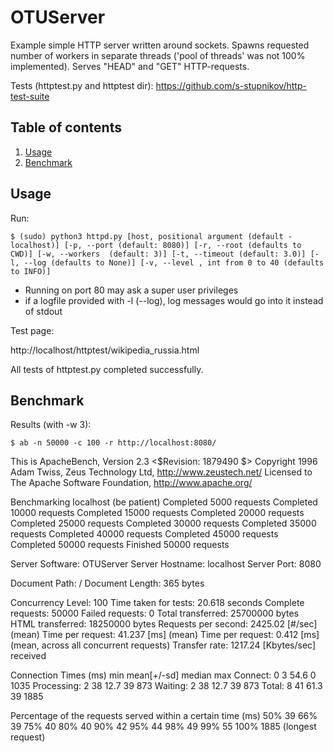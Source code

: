 # OTUServer

Example simple HTTP server written around sockets. Spawns requested number of workers in separate threads ('pool of threads' was not 100% implemented). Serves "HEAD" and "GET" HTTP-requests.

Tests (httptest.py and httptest dir): https://github.com/s-stupnikov/http-test-suite

## Table of contents
1. [Usage](#usage)
2. [Benchmark](#benchmark)


## Usage

Run:

`$ (sudo) python3 httpd.py [host, positional argument (default - localhost)] [-p, --port (default: 8080)] [-r, --root (defaults to CWD)] [-w, --workers  (default: 3)] [-t, --timeout (default: 3.0)] [-l, --log (defaults to None)] [-v, --level , int from 0 to 40 (defaults to INFO)]`

* Running on port 80 may ask a super user privileges
* if a logfile provided with -l (--log), log messages would go into it instead of stdout

Test page:

http://localhost/httptest/wikipedia_russia.html

All tests of httptest.py completed successfully.


## Benchmark

Results (with -w 3):

`$ ab -n 50000 -c 100 -r http://localhost:8080/`

This is ApacheBench, Version 2.3 <$Revision: 1879490 $>
Copyright 1996 Adam Twiss, Zeus Technology Ltd, http://www.zeustech.net/
Licensed to The Apache Software Foundation, http://www.apache.org/

Benchmarking localhost (be patient)
Completed 5000 requests
Completed 10000 requests
Completed 15000 requests
Completed 20000 requests
Completed 25000 requests
Completed 30000 requests
Completed 35000 requests
Completed 40000 requests
Completed 45000 requests
Completed 50000 requests
Finished 50000 requests


Server Software:        OTUServer
Server Hostname:        localhost
Server Port:            8080

Document Path:          /
Document Length:        365 bytes

Concurrency Level:      100
Time taken for tests:   20.618 seconds
Complete requests:      50000
Failed requests:        0
Total transferred:      25700000 bytes
HTML transferred:       18250000 bytes
Requests per second:    2425.02 [#/sec] (mean)
Time per request:       41.237 [ms] (mean)
Time per request:       0.412 [ms] (mean, across all concurrent requests)
Transfer rate:          1217.24 [Kbytes/sec] received

Connection Times (ms)
              min  mean[+/-sd] median   max
Connect:        0    3  54.6      0    1035
Processing:     2   38  12.7     39     873
Waiting:        2   38  12.7     39     873
Total:          8   41  61.3     39    1885

Percentage of the requests served within a certain time (ms)
  50%     39
  66%     39
  75%     40
  80%     40
  90%     42
  95%     44
  98%     49
  99%     55
 100%   1885 (longest request)